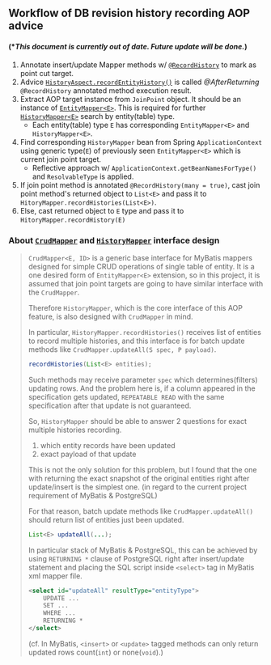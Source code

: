 ## Workflow of DB revision history recording AOP advice
#### (*_This document is currently out of date. Future update will be done._)

1. Annotate insert/update Mapper methods w/ [`@RecordHistory`](./annotation/RecordHistory.java) to mark as point cut target.
2. Advice [`HistoryAspect.recordEntityHistory()`](./aspect/HistoryAspect.java) is called _@AfterReturning_ `@RecordHistory` annotated method execution result.
3. Extract AOP target instance from `JoinPoint` object. It should be an instance of [`EntityMapper<E>`](../../mapper/base/EntityMapper.java). This is required for further [`HistoryMapper<E>`](../../mapper/base/HistoryMapper.java) search by entity(table) type.
   - Each entity(table) type `E` has corresponding `EntityMapper<E>` and `HistoryMapper<E>`.
4. Find corresponding `HistoryMapper` bean from Spring `ApplicationContext` using generic type(`E`) of previously seen `EntityMapper<E>` which is current join point target.
   - Reflective approach w/ `ApplicationContext.getBeanNamesForType()` and `ResolvableType` is applied.
5. If join point method is annotated `@RecordHistory(many = true)`, cast join point method's returned object to `List<E>` and pass it to `HitoryMapper.recordHistories(List<E>)`. 
6. Else, cast returned object to `E` type and pass it to `HitoryMapper.recordHistory(E)`


### About [`CrudMapper`](../../mapper/base/CrudMapper.java) and [`HistoryMapper`](../../mapper/base/HistoryMapper.java) interface design

> `CrudMapper<E, ID>` is a generic base interface for MyBatis mappers designed for simple CRUD operations of single table of entity. It is a one desired form of `EntityMapper<E>` extension, so in this project, it is assumed that join point targets are going to have similar interface with the `CrudMapper`.  
> 
> Therefore `HistoryMapper`, which is the core interface of this AOP feature, is also designed with `CrudMapper` in mind. 
> 
> In particular, `HistoryMapper.recordHistories()` receives list of entities to record multiple histories, and this interface is for batch update methods like `CrudMapper.updateAll(S spec, P payload)`.
> ```java
> recordHistories(List<E> entities);
> ```
> 
> Such methods may receive parameter `spec` which determines(filters) updating rows. And the problem here is, if a column appeared in the specification gets updated, `REPEATABLE READ` with the same specification after that update is not guaranteed. 
> 
> So, `HistoryMapper` should be able to answer 2 questions for exact multiple histories recording.
> 
> 1. which entity records have been updated
> 2. exact payload of that update
> 
> This is not the only solution for this problem, but I found that the one with returning the exact snapshot of the original entities right after update/insert is the simplest one.
> (in regard to the current project requirement of MyBatis & PostgreSQL)
> 
> For that reason, batch update methods like `CrudMapper.updateAll()` should return list of entities just been updated.
> ```java
> List<E> updateAll(...);
> ```
> 
> In particular stack of MyBatis & PostgreSQL, this can be achieved by using `RETURNING *` clause of PostgreSQL right after insert/update statement and placing the SQL script inside `<select>` tag in MyBatis xml mapper file.
> ```xml
> <select id="updateAll" resultType="entityType">
>     UPDATE ...
>     SET ...
>     WHERE ...
>     RETURNING *
> </select>
> ```
> (cf. In MyBatis, `<insert>` or `<update>` tagged methods can only return updated rows count(`int`) or none(`void`).)
